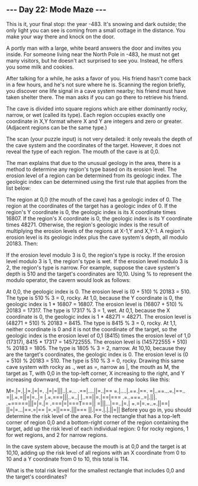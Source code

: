 ## --- Day 22: Mode Maze ---
   This is it, your final stop: the year -483. It's snowing and dark outside; the only light you can see is coming from a small cottage in the distance. You make your way there and knock on the door.

   A portly man with a large, white beard answers the door and invites you inside. For someone living near the North Pole in -483, he must not get many visitors, but he doesn't act surprised to see you. Instead, he offers you some milk and cookies.

   After talking for a while, he asks a favor of you. His friend hasn't come back in a few hours, and he's not sure where he is. Scanning the region briefly, you discover one life signal in a cave system nearby; his friend must have taken shelter there. The man asks if you can go there to retrieve his friend.

   The cave is divided into square regions which are either dominantly rocky, narrow, or wet (called its type). Each region occupies exactly one coordinate in X,Y format where X and Y are integers and zero or greater. (Adjacent regions can be the same type.)

   The scan (your puzzle input) is not very detailed: it only reveals the depth of the cave system and the coordinates of the target. However, it does not reveal the type of each region. The mouth of the cave is at 0,0.

   The man explains that due to the unusual geology in the area, there is a method to determine any region's type based on its erosion level. The erosion level of a region can be determined from its geologic index. The geologic index can be determined using the first rule that applies from the list below:

   The region at 0,0 (the mouth of the cave) has a geologic index of 0.
   The region at the coordinates of the target has a geologic index of 0.
   If the region's Y coordinate is 0, the geologic index is its X coordinate times 16807.
   If the region's X coordinate is 0, the geologic index is its Y coordinate times 48271.
   Otherwise, the region's geologic index is the result of multiplying the erosion levels of the regions at X-1,Y and X,Y-1.
   A region's erosion level is its geologic index plus the cave system's depth, all modulo 20183. Then:

   If the erosion level modulo 3 is 0, the region's type is rocky.
   If the erosion level modulo 3 is 1, the region's type is wet.
   If the erosion level modulo 3 is 2, the region's type is narrow.
   For example, suppose the cave system's depth is 510 and the target's coordinates are 10,10. Using % to represent the modulo operator, the cavern would look as follows:

   At 0,0, the geologic index is 0. The erosion level is (0 + 510) % 20183 = 510. The type is 510 % 3 = 0, rocky.
   At 1,0, because the Y coordinate is 0, the geologic index is 1 * 16807 = 16807. The erosion level is (16807 + 510) % 20183 = 17317. The type is 17317 % 3 = 1, wet.
   At 0,1, because the X coordinate is 0, the geologic index is 1 * 48271 = 48271. The erosion level is (48271 + 510) % 20183 = 8415. The type is 8415 % 3 = 0, rocky.
   At 1,1, neither coordinate is 0 and it is not the coordinate of the target, so the geologic index is the erosion level of 0,1 (8415) times the erosion level of 1,0 (17317), 8415 * 17317 = 145722555. The erosion level is (145722555 + 510) % 20183 = 1805. The type is 1805 % 3 = 2, narrow.
   At 10,10, because they are the target's coordinates, the geologic index is 0. The erosion level is (0 + 510) % 20183 = 510. The type is 510 % 3 = 0, rocky.
   Drawing this same cave system with rocky as ., wet as =, narrow as |, the mouth as M, the target as T, with 0,0 in the top-left corner, X increasing to the right, and Y increasing downward, the top-left corner of the map looks like this:

   M=.|=.|.|=.|=|=.
   .|=|=|||..|.=...
   .==|....||=..|==
   =.|....|.==.|==.
   =|..==...=.|==..
   =||.=.=||=|=..|=
   |.=.===|||..=..|
   |..==||=.|==|===
   .=..===..=|.|||.
   .======|||=|=.|=
   .===|=|===T===||
   =|||...|==..|=.|
   =.=|=.=..=.||==|
   ||=|=...|==.=|==
   |=.=||===.|||===
   ||.|==.|.|.||=||
   Before you go in, you should determine the risk level of the area. For the rectangle that has a top-left corner of region 0,0 and a bottom-right corner of the region containing the target, add up the risk level of each individual region: 0 for rocky regions, 1 for wet regions, and 2 for narrow regions.

   In the cave system above, because the mouth is at 0,0 and the target is at 10,10, adding up the risk level of all regions with an X coordinate from 0 to 10 and a Y coordinate from 0 to 10, this total is 114.

   What is the total risk level for the smallest rectangle that includes 0,0 and the target's coordinates?
